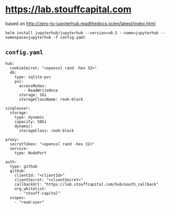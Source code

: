 # https://lab.stouffcapital.com

based on http://zero-to-jupyterhub.readthedocs.io/en/latest/index.html

`helm install jupyterhub/jupyterhub --version=v0.5 --name=jupyterhub --namespace=jupyterhub -f config.yaml`


## `config.yaml`

```
hub:
  cookieSecret: "<openssl rand -hex 32>"
  db:
    type: sqlite-pvc
    pvc:
      accessModes:
        - ReadWriteOnce
      storage: 1Gi
      storageClassName: rook-block

singleuser:
  storage:
    type: dynamic
    capacity: 50Gi
    dynamic:
      storageClass: rook-block

proxy:
  secretToken: "<openssl rand -hex 32>"
  service:
    type: NodePort

auth:
  type: github
  github:
    clientId: "<clientId>"
    clientSecret: "<clientSecret>"
    callbackUrl: "https://lab.stouffcapital.com/hub/oauth_callback"
    org_whitelist:
      - "stouff-capital"
  scopes:
    - "read:user"

```

